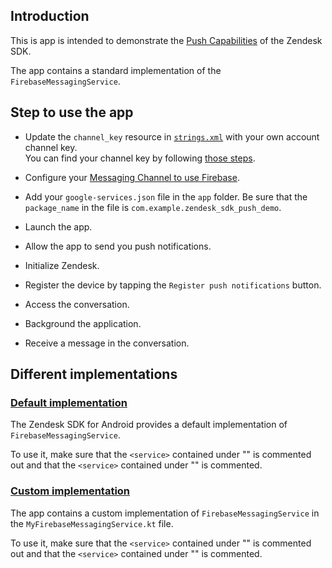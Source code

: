 ## Introduction

This is app is intended to demonstrate the [Push Capabilities](https://developer.zendesk.com/documentation/zendesk-web-widget-sdks/sdks/android/push_notifications/) of the Zendesk SDK.

The app contains a standard implementation of the `FirebaseMessagingService`.

## Step to use the app

* Update the `channel_key` resource in [`strings.xml`](./app/src/main/res/values/strings.xml) with your own account channel key.   
You can find your channel key by following [those steps](https://support.zendesk.com/hc/en-us/articles/1260801714930).
* Configure your [Messaging Channel to use Firebase](https://developer.zendesk.com/documentation/zendesk-web-widget-sdks/sdks/android/push_notifications/#step-2---adding-your-firebase-key-and-id-in-the-zendesk-admin-center).
* Add your `google-services.json` file in the `app` folder.
Be sure that the `package_name` in the file is `com.example.zendesk_sdk_push_demo`.

* Launch the app.
* Allow the app to send you push notifications.
* Initialize Zendesk.
* Register the device by tapping the `Register push notifications` button.
* Access the conversation.
* Background the application.
* Receive a message in the conversation.

## Different implementations

### [Default implementation](https://developer.zendesk.com/documentation/zendesk-web-widget-sdks/sdks/android/push_notifications/#using-the-default-implementation-of-firebasemessagingservice)

The Zendesk SDK for Android provides a default implementation of `FirebaseMessagingService`.

To use it, make sure that the `<service>` contained under "<!-- Use the SDK default messaging service -->" is commented out and
that the `<service>` contained under "<!-- Use the the custom messaging service -->" is commented.

### [Custom implementation](https://developer.zendesk.com/documentation/zendesk-web-widget-sdks/sdks/android/push_notifications/#using-a-custom-implementation-of-firebasemessagingservice)

The app contains a custom implementation of `FirebaseMessagingService` in the `MyFirebaseMessagingService.kt` file.

To use it, make sure that the `<service>` contained under "<!-- Use the the custom messaging service -->" is commented out and
that the `<service>` contained under "<!-- Use the SDK default messaging service -->" is commented.


